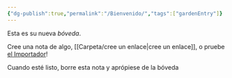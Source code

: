 ```yaml
---
{"dg-publish":true,"permalink":"/Bienvenido/","tags":["gardenEntry"]}
---
```


Esta es su nueva *bóveda*.

Cree una nota de algo, [[Carpeta/cree un enlace\|cree un enlace]], o pruebe [el Importador](https://help.obsidian.md/Plugins/Importer)!

Cuando esté listo, borre esta nota y aprópiese de la bóveda